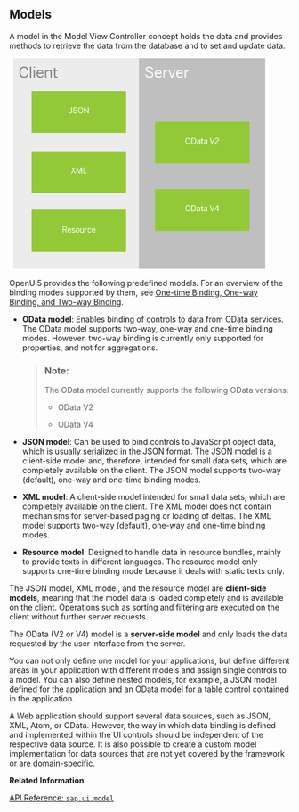 <!-- copyd2c8cf7ae19d447aad5b5ce40e3b14e3 -->

## Models

A model in the Model View Controller concept holds the data and provides methods to retrieve the data from the database and to set and update data.



![UI5 provides the following models: JSON, XML, Resource (all client-side); OData V2 and OData V4 (both server-side).](images/loioa99f15722c0a4520b7809c3951362896_LowRes.png)

OpenUI5 provides the following predefined models. For an overview of the binding modes supported by them, see [One-time Binding, One-way Binding, and Two-way Binding](data-binding-68b9644.md#loio68b9644a253741e8a4b9e4279a35c247__section_BindingModes).

-   **OData model**: Enables binding of controls to data from OData services. The OData model supports two-way, one-way and one-time binding modes. However, two-way binding is currently only supported for properties, and not for aggregations.

    > ### Note:  
    > The OData model currently supports the following OData versions:
    > 
    > -   OData V2
    > 
    > -   OData V4

-   **JSON model**: Can be used to bind controls to JavaScript object data, which is usually serialized in the JSON format. The JSON model is a client-side model and, therefore, intended for small data sets, which are completely available on the client. The JSON model supports two-way \(default\), one-way and one-time binding modes.

-   **XML model**: A client-side model intended for small data sets, which are completely available on the client. The XML model does not contain mechanisms for server-based paging or loading of deltas. The XML model supports two-way \(default\), one-way and one-time binding modes.

-   **Resource model**: Designed to handle data in resource bundles, mainly to provide texts in different languages. The resource model only supports one-time binding mode because it deals with static texts only.


The JSON model, XML model, and the resource model are **client-side models**, meaning that the model data is loaded completely and is available on the client. Operations such as sorting and filtering are executed on the client without further server requests.

The OData \(V2 or V4\) model is a **server-side model** and only loads the data requested by the user interface from the server.

You can not only define one model for your applications, but define different areas in your application with different models and assign single controls to a model. You can also define nested models, for example, a JSON model defined for the application and an OData model for a table control contained in the application.

A Web application should support several data sources, such as JSON, XML, Atom, or OData. However, the way in which data binding is defined and implemented within the UI controls should be independent of the respective data source. It is also possible to create a custom model implementation for data sources that are not yet covered by the framework or are domain-specific.

**Related Information**  


[API Reference: `sap.ui.model`](https://ui5.sap.com/#/api/sap.ui.model)

